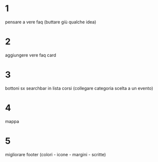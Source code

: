 # 1
pensare a vere faq (buttare giù qualche idea)
# 2
aggiungere vere faq card
# 3 
bottoni sx searchbar in  lista corsi 
(collegare categoria scelta a un evento)

# 4
mappa 

# 5 
migliorare footer (colori - icone - margini - scritte)
